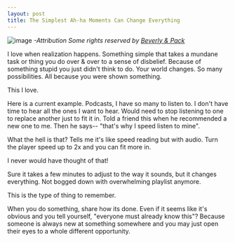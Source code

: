 ```yaml
---
layout: post
title: The Simplest Ah-ha Moments Can Change Everything
---
```


![image](https://farm5.staticflickr.com/4081/4736127865_ae15dbdfdc_b.jpg)
<cite>-Attribution Some rights reserved by <a href="https://flic.kr/p/8dvTNZ" target="_blank">Beverly & Pack</a>

I love when realization happens. Something simple that takes a mundane task or thing you do over & over to a sense of disbelief. Because of something stupid you just didn't think to do. Your world changes. So many possibilities. All because you were shown something. 

This I love. 

Here is a current example. Podcasts, I have so many to listen to. I don't have time to hear all the ones I want to hear. Would need to stop listening to one to replace another just to fit it in. Told a friend this when he recommended a new one to me. Then he says-- "that's why I speed listen to mine". 

What the hell is that? Tells me it's like speed reading but with audio. Turn the player speed up to 2x and you can fit more in.

I never would have thought of that!

Sure it takes a few minutes to adjust to the way it sounds, but it changes everything. Not bogged down with overwhelming playlist anymore. 

This is the type of thing to remember. 

When you do something, share how its done. Even if it seems like it's obvious and you tell yourself, "everyone must already know this"? Because someone is always new at something somewhere and you may just open their eyes to a whole different opportunity.
